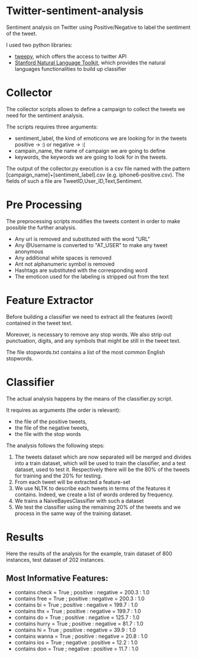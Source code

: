# Twitter-sentiment-analysis
Sentiment analysis on Twitter using Positive/Negative to label the sentiment of the tweet.

I used two python libraries:

- [tweepy](http://www.tweepy.org/), which offers the access to twitter API
- [Stanford Natural Language Toolkit](http://www.nltk.org/), which provides the natural languages functionalities to build up classifier

# Collector

The collector scripts allows to define a campaign to collect the tweets we need for the sentiment analysis.

The scripts requires three arguments:  
 - sentiment_label, the kind of emoticons we are looking for in the tweets positive -> :) or negative -> :(
 - campain_name, the name of campaign we are going to define
 - keywords, the keywords we are going to look for in the tweets.

The output of the collector.py execution is a csv file named with the pattern 
[campaign_name]+[sentiment_label].csv (e.g. iphone6-positive.csv). The fields of such a file are TweetID,User_ID,Text,Sentiment.

# Pre Processing

The preprocessing scripts modifies the tweets content in order to make possible the further analysis. 

- Any url is removed and substituted with the word "URL"
- Any @Username is converted to "AT_USER" to make any tweet anonymous 
- Any additional white spaces is removed
- Ant not alphanumeric symbol is removed 
- Hashtags are substituted with the corresponding word
- The emoticon used for the labeling is stripped out from the text

# Feature Extractor

Before building a classifier we need to extract all the features (word) contained in the tweet text.

Moreover, is necessary to remove any stop words. 
We also strip out punctuation, digits, and any symbols that might be still in the tweet text.

The file stopwords.txt contains a list of the most common English stopwords.

# Classifier

The actual analysis happens by the means of the classifier.py script.

It requires as arguments (the order is relevant):

- the file of the positive tweets, 
- the file of the negative tweets,
- the file with the stop words

The analysis follows the following steps:

1) The tweets dataset which are now separated will be merged and divides into a train dataset, which will be used to train the classifier, and a test dataset, used to test it. Respectively there will be the 80% of the tweets for training and the 20% for testing.
2) From each tweet will be extracted a feature-set
3) We use NLTK to describe each tweets in terms of the features it contains. Indeed, we create a list of words ordered by frequency.
4) We trains a NaiveBayesClassifier with such a dataset
5) We test the classifier using the remaining 20% of the tweets and we process in the same way of the training dataset.

# Results

Here the results of the analysis for the example, train dataset of 800 instances, test dataset of 202 instances.

## Most Informative Features:


- contains check =  True  ;  positive : negative  =   200.3 : 1.0
- contains free = True    ;    positive : negative =    200.3 : 1.0
- contains bi =  True     ;       positive : negative =   199.7 : 1.0
- contains thx = True     ;       positive : negative =     199.7 : 1.0 
- contains do =  True    ;       positive : negative =    125.7 : 1.0
- contains hurry =  True ;          positive : negative =      81.7 : 1.0 
- contains hi =  True    ;        positive : negative =     39.9 : 1.0
- contains wanna =  True  ;          positive : negative =      20.8 : 1.0
- contains ios =  True   ;         negative : positive =      12.2 : 1.0
- contains don =  True   ;         negative : positive =     11.7 : 1.0 


